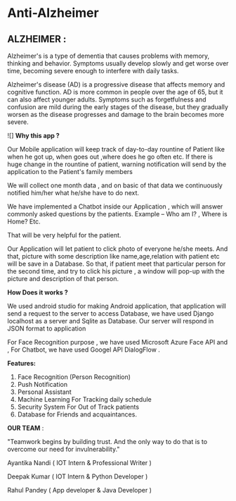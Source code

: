 # Anti-Alzheimer

## ALZHEIMER :
Alzheimer&#39;s is a type of dementia that causes problems with memory, thinking and behavior. Symptoms usually develop slowly and get worse over time, becoming severe enough to interfere with daily tasks.

Alzheimer&#39;s disease (AD) is a progressive disease that affects memory and cognitive function. AD is more common in people over the age of 65, but it can also affect younger adults. Symptoms such as forgetfulness and confusion are mild during the early stages of the disease, but they gradually worsen as the disease progresses and damage to the brain becomes more severe.

 ![]
**Why this app ?**

Our Mobile application will keep track of day-to-day rountine of Patient like when he got up, when goes out ,where does he go often etc. If there is huge change in the rountine of patient, warning notification will send by the application to the Patient&#39;s family members

We will collect one month data , and on basic of that data we continuously notified him/her what he/she have to do next.

We have implemented a Chatbot inside our Application , which will answer commonly asked questions by the patients. Example – Who am I? , Where is Home?  Etc.

That will be very helpful for the patient.

Our Application will let patient to click photo of everyone  he/she meets. And  that,  picture with some description like name,age,relation with patient etc will be save in a Database. So that, if patient meet that particular person for the second time, and try to click his picture , a window will pop-up with the picture and description of that person.

**How Does it works ?**

We used android studio for making Android application, that application will send a request to the server to access Database, we have used Django localhost as a server and Sqlite as Database. Our server will respond in JSON format to application

For Face Recognition purpose , we have used Microsoft Azure Face API and , For Chatbot, we have used Googel API DialogFlow .

**Features:**

1. Face Recognition (Person Recognition)
2. Push Notification
3. Personal Assistant
4. Machine Learning For Tracking daily schedule
5. Security System For Out of Track patients
6. Database for Friends and acquaintances.

**OUR TEAM** :

&quot;Teamwork begins by building trust. And the only way to do that is to overcome our need for invulnerability.&quot;

Ayantika Nandi       ( IOT  Intern &amp; Professional Writer )

Deepak Kumar        ( IOT  Intern &amp; Python Developer )

Rahul Pandey          ( App developer &amp; Java Developer )
